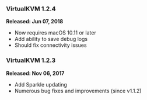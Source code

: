 ### VirtualKVM 1.2.4

**Released: Jun 07, 2018**

* Now requires macOS 10.11 or later
* Add ability to save debug logs 
* Should fix connectivity issues

### VirtualKVM 1.2.3

**Released: Nov 06, 2017**

* Add Sparkle updating 
* Numerous bug fixes and improvements (since v1.1.2)